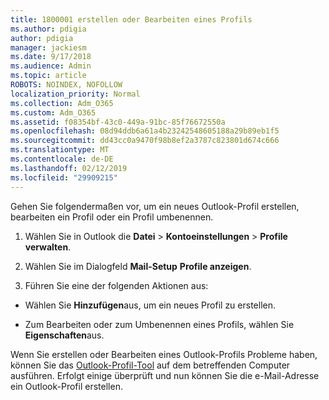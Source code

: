 ```yaml
---
title: 1800001 erstellen oder Bearbeiten eines Profils
ms.author: pdigia
author: pdigia
manager: jackiesm
ms.date: 9/17/2018
ms.audience: Admin
ms.topic: article
ROBOTS: NOINDEX, NOFOLLOW
localization_priority: Normal
ms.collection: Adm_O365
ms.custom: Adm_O365
ms.assetid: f08354bf-43c0-449a-91bc-85f76672550a
ms.openlocfilehash: 08d94ddb6a61a4b23242548605188a29b89eb1f5
ms.sourcegitcommit: dd43cc0a9470f98b8ef2a3787c823801d674c666
ms.translationtype: MT
ms.contentlocale: de-DE
ms.lasthandoff: 02/12/2019
ms.locfileid: "29909215"
---
```

Gehen Sie folgendermaßen vor, um ein neues Outlook-Profil erstellen, bearbeiten ein Profil oder ein Profil umbenennen.
  
1. Wählen Sie in Outlook die **Datei** \> **Kontoeinstellungen** \> **Profile verwalten**.
    
2. Wählen Sie im Dialogfeld **Mail-Setup** **Profile anzeigen**.
    
3. Führen Sie eine der folgenden Aktionen aus:
    
  - Wählen Sie **Hinzufügen**aus, um ein neues Profil zu erstellen.
    
  - Zum Bearbeiten oder zum Umbenennen eines Profils, wählen Sie **Eigenschaften**aus.
    
Wenn Sie erstellen oder Bearbeiten eines Outlook-Profils Probleme haben, können Sie das [Outlook-Profil-Tool](https://aka.ms/SaRA-OutlookSetupProfile) auf dem betreffenden Computer ausführen. Erfolgt einige überprüft und nun können Sie die e-Mail-Adresse ein Outlook-Profil erstellen. 
  

